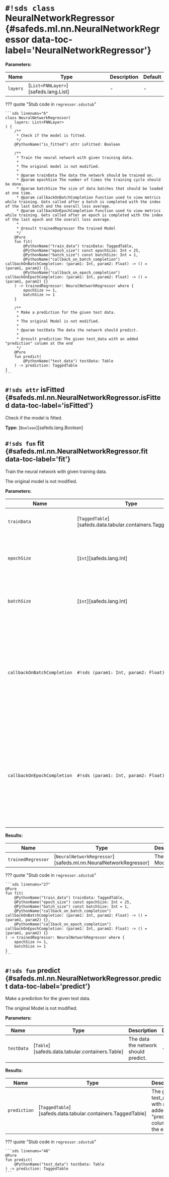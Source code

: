 # `#!sds class` NeuralNetworkRegressor {#safeds.ml.nn.NeuralNetworkRegressor data-toc-label='NeuralNetworkRegressor'}

**Parameters:**

| Name | Type | Description | Default |
|------|------|-------------|---------|
| `layers` | [`List<FNNLayer>`][safeds.lang.List] | - | - |

??? quote "Stub code in `regressor.sdsstub`"

    ```sds linenums="6"
    class NeuralNetworkRegressor(
        layers: List<FNNLayer>
    ) {
        /**
         * Check if the model is fitted.
         */
        @PythonName("is_fitted") attr isFitted: Boolean
    
        /**
         * Train the neural network with given training data.
         *
         * The original model is not modified.
         *
         * @param trainData The data the network should be trained on.
         * @param epochSize The number of times the training cycle should be done.
         * @param batchSize The size of data batches that should be loaded at one time.
         * @param callbackOnBatchCompletion Function used to view metrics while training. Gets called after a batch is completed with the index of the last batch and the overall loss average.
         * @param callbackOnEpochCompletion Function used to view metrics while training. Gets called after an epoch is completed with the index of the last epoch and the overall loss average.
         *
         * @result trainedRegressor The trained Model
         */
        @Pure
        fun fit(
            @PythonName("train_data") trainData: TaggedTable,
            @PythonName("epoch_size") const epochSize: Int = 25,
            @PythonName("batch_size") const batchSize: Int = 1,
            @PythonName("callback_on_batch_completion") callbackOnBatchCompletion: (param1: Int, param2: Float) -> () = (param1, param2) {},
            @PythonName("callback_on_epoch_completion") callbackOnEpochCompletion: (param1: Int, param2: Float) -> () = (param1, param2) {}
        ) -> trainedRegressor: NeuralNetworkRegressor where {
            epochSize >= 1,
            batchSize >= 1
        }
    
        /**
         * Make a prediction for the given test data.
         *
         * The original Model is not modified.
         *
         * @param testData The data the network should predict.
         *
         * @result prediction The given test_data with an added "prediction" column at the end
         */
        @Pure
        fun predict(
            @PythonName("test_data") testData: Table
        ) -> prediction: TaggedTable
    }
    ```

## `#!sds attr` isFitted {#safeds.ml.nn.NeuralNetworkRegressor.isFitted data-toc-label='isFitted'}

Check if the model is fitted.

**Type:** [`Boolean`][safeds.lang.Boolean]

## `#!sds fun` fit {#safeds.ml.nn.NeuralNetworkRegressor.fit data-toc-label='fit'}

Train the neural network with given training data.

The original model is not modified.

**Parameters:**

| Name | Type | Description | Default |
|------|------|-------------|---------|
| `trainData` | [`TaggedTable`][safeds.data.tabular.containers.TaggedTable] | The data the network should be trained on. | - |
| `epochSize` | [`Int`][safeds.lang.Int] | The number of times the training cycle should be done. | `#!sds 25` |
| `batchSize` | [`Int`][safeds.lang.Int] | The size of data batches that should be loaded at one time. | `#!sds 1` |
| `callbackOnBatchCompletion` | `#!sds (param1: Int, param2: Float) -> ()` | Function used to view metrics while training. Gets called after a batch is completed with the index of the last batch and the overall loss average. | `#!sds (param1, param2) {}` |
| `callbackOnEpochCompletion` | `#!sds (param1: Int, param2: Float) -> ()` | Function used to view metrics while training. Gets called after an epoch is completed with the index of the last epoch and the overall loss average. | `#!sds (param1, param2) {}` |

**Results:**

| Name | Type | Description |
|------|------|-------------|
| `trainedRegressor` | [`NeuralNetworkRegressor`][safeds.ml.nn.NeuralNetworkRegressor] | The trained Model |

??? quote "Stub code in `regressor.sdsstub`"

    ```sds linenums="27"
    @Pure
    fun fit(
        @PythonName("train_data") trainData: TaggedTable,
        @PythonName("epoch_size") const epochSize: Int = 25,
        @PythonName("batch_size") const batchSize: Int = 1,
        @PythonName("callback_on_batch_completion") callbackOnBatchCompletion: (param1: Int, param2: Float) -> () = (param1, param2) {},
        @PythonName("callback_on_epoch_completion") callbackOnEpochCompletion: (param1: Int, param2: Float) -> () = (param1, param2) {}
    ) -> trainedRegressor: NeuralNetworkRegressor where {
        epochSize >= 1,
        batchSize >= 1
    }
    ```

## `#!sds fun` predict {#safeds.ml.nn.NeuralNetworkRegressor.predict data-toc-label='predict'}

Make a prediction for the given test data.

The original Model is not modified.

**Parameters:**

| Name | Type | Description | Default |
|------|------|-------------|---------|
| `testData` | [`Table`][safeds.data.tabular.containers.Table] | The data the network should predict. | - |

**Results:**

| Name | Type | Description |
|------|------|-------------|
| `prediction` | [`TaggedTable`][safeds.data.tabular.containers.TaggedTable] | The given test_data with an added "prediction" column at the end |

??? quote "Stub code in `regressor.sdsstub`"

    ```sds linenums="48"
    @Pure
    fun predict(
        @PythonName("test_data") testData: Table
    ) -> prediction: TaggedTable
    ```
